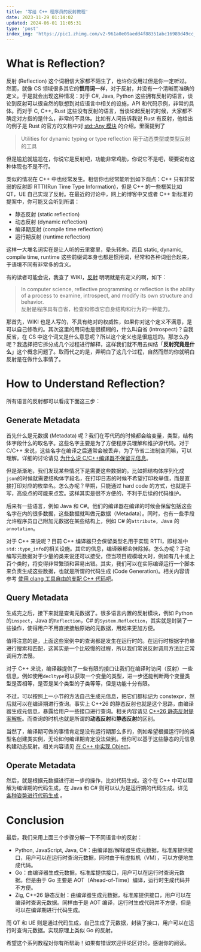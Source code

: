 ```yaml
---
title: '写给 C++ 程序员的反射教程'
date: 2023-11-29 01:14:02
updated: 2024-06-01 11:05:31
type: 'post'
index_img: 'https://pic1.zhimg.com/v2-961a0e09aedd4f88351abc16989d49cc_720w.jpg?source=172ae18b'
---
```


# What is Reflection? 

反射 (Reflection) 这个词相信大家都不陌生了，也许你没用过但是你一定听过。然而，就像 CS 领域很多其它的**惯用词**一样，对于反射，并没有一个清晰而准确的定义。于是就会出现这种情况：对于 C#, Java, Python 这些拥有反射的语言，谈论到反射可以很自然的联想到对应语言中相关的设施，API 和代码示例，非常的具体。而对于 C, C++, Rust 这些没有反射的语言，当谈论起反射的时候，大家都不确定对方指的是什么，非常的不具体。比如有人问告诉我说 Rust 有反射，他给出的例子是 Rust 的官方的文档中对 [std::Any 模块](https://doc.rust-lang.org/stable/std/any/index.html) 的介绍。里面提到了

>  Utilities for dynamic typing or type reflection 用于动态类型或类型反射的工具 

但是尴尬就尴尬在，你说它是反射吧，功能非常鸡肋，你说它不是吧，硬要说有这种体现也不是不行。

类似的情况在 C++ 中也经常发生。相信你也经常能听到如下观点：C++ 只有非常弱的反射即 RTTI(Run Time Type Information)，但是 C++ 的一些框架比如 QT，UE 自己实现了反射。在最近的讨论中，网上的博客中又或者 C++ 新标准的提案中，你可能又会听到所谓：

- 静态反射 (static reflection)
- 动态反射 (dynamic reflection)
- 编译期反射 (compile time reflection)
- 运行期反射 (runtime reflection)


这样一大堆名词实在是让人听的云里雾里，晕头转向。而且 static, dynamic, compile time, runtime 这些前缀词本身也都是惯用词，经常和各种词组合起来，于语境不同有非常多的含义。

有的读者可能会说，我查了 WIKI，[反射](https://en.wikipedia.org/wiki/Reflective_programming) 明明就是有定义的啊，如下：

>  In computer science, reflective programming or reflection is the ability of a process to examine, introspect, and modify its own structure and behavior. <br>反射是程序具有自省，检查和修改它自身结构和行为的一种能力。 

那首先，WIKI 也是人写的，不具有绝对的权威性，如果你对这个定义不满意，是可以自己修改的。其次这里的用词也是很模糊的，什么叫自省 (introspect)？自我反省，在 CS 中这个词又是什么意思呢？所以这个定义也是很尴尬的。那怎么办呢？我选择把它拆分成几个过程进行解释，这样我们就不用去纠结「**反射究竟是什么**」这个概念问题了。取而代之的是，弄明白了这几个过程，自然而然的你就明白反射是在做什么事情了。

# How to Understand Reflection? 

所有语言的反射都可以看成下面这三步：

## Generate Metadata 

首先什么是元数据 (Metadata) 呢？我们在写代码的时候都会给变量，类型，结构体字段什么的取名字。这些名字主要是为了方便程序员理解和维护源代码。对于 C/C++ 来说，这些名字在编译之后通常会被丢弃，为了节省二进制空间嘛，可以理解。详细的讨论请见 [为什么说 C/C++编译器不保留元信息](https://www.ykiko.me/articles/670190357)。

但是渐渐地，我们发现某些情况下是需要这些数据的。比如把结构体序列化成`json`的时候就需要结构体字段名，在打印日志的时候不希望打印枚举值，而是直接打印对应的枚举名。怎么办呢？早期，只能通过 hard code 的方式，也就是手写，高级点的可能来点宏。这样其实是很不方便的，不利于后续的代码维护。

后来有一些语言，例如 Java 和 C#。他们的编译器在编译的时候会保留包括这些名字在内的很多数据，这些数据就叫做元数据（Metadata）。同时，也有一些手段允许程序员自己附加元数据在某些结构上，例如 C# 的`attribute`，Java 的`annotation`。

对于 C++ 来说呢？目前 C++ 编译器只会保留类型名用于实现 RTTI，即标准中`std::type_info`的相关设施。其它的信息，编译器都会抹除掉。怎么办呢？手动编写元数据对于少量的类来说还可以接受，但当项目规模增大时，例如有几十或上百个类时，将变得非常繁琐和容易出错。其实，我们可以在实际编译运行一个脚本来负责生成这些数据，也就是所谓的代码生成 (Code Generation)。相关内容请参考 [使用 clang 工具自由的支配 C++ 代码吧](https://www.ykiko.me/articles/669360731)。

## Query Metadata 

生成完之后，接下来就是查询元数据了。很多语言内置的反射模块，例如 Python 的`inspect`，Java 的`Reflection`，C# 的`System.Reflection`，其实就是封装了一些操作，使得用户不用直接接触原始的元数据，用起来更加方便。

值得注意的是，上面这些案例中的查询都是发生在运行时的。在运行时根据字符串进行搜索和匹配，这其实是一个比较慢的过程，所以我们常说反射调用方法比正常调用方法慢。

对于 C++ 来说，编译器提供了一些有限的接口让我们在编译时访问（反射）一些信息，例如使用`decltype`可以获取一个变量的类型，进一步还能判断两个变量类型是否相等，是否是某个类型的子类等等，但是功能十分有限。

不过，可以按照上一小节的方法自己生成元信息，把它们都标记为 constexpr，然后就可以在编译期进行查询。事实上 C++26 的静态反射也就是这个思路，由编译器生成元信息，暴露给用户一些接口进行查询。相关内容请见 [C++26 静态反射提案解析](https://www.ykiko.me/articles/661692275)。而查询的时机也就是所谓的**动态反射**和**静态反射**的区别。

当然了，编译期可做的事情肯定是没有运行期那么多的，例如希望根据运行时的类型名创建类实例，无论如何编译期肯定没法做到。但你可以基于这些静态的元信息构建动态反射。相关内容请见 [在 C++ 中实现 Object](https://www.ykiko.me/articles/670191053)。

## Operate Metadata 

然后，就是根据元数据进行进一步的操作，比如代码生成。这个在 C++ 中可以理解为编译期的代码生成，在 Java 和 C# 则可以认为是运行期的代码生成。详见 [各种姿势进行代码生成](https://www.ykiko.me/articles/669359855) 。

# Conclusion 

最后，我们来用上面三个步骤分解一下不同语言中的反射：

-  Python, JavaScript, Java, C#：由编译器/解释器生成元数据，标准库提供接口，用户可以在运行时查询元数据，同时由于有虚拟机（VM），可以方便地生成代码。
-  Go：由编译器生成元数据，标准库提供接口，用户可以在运行时查询元数据。但是由于 Go 主要是 AOT（Ahead-of-Time）编译，运行时生成代码并不方便。
-  Zig, C++26 静态反射：由编译器生成元数据，标准库提供接口，用户可以在编译时查询元数据。同样由于是 AOT 编译，运行时生成代码并不方便，但是可以在编译期进行代码生成。<br> 


而 QT 和 UE 则是通过代码生成，自己生成了元数据，封装了接口，用户可以在运行时查询元数据。实现原理上类似 Go 的反射。

希望这个系列教程对你有所帮助！如果有错误欢迎评论区讨论，感谢你的阅读。